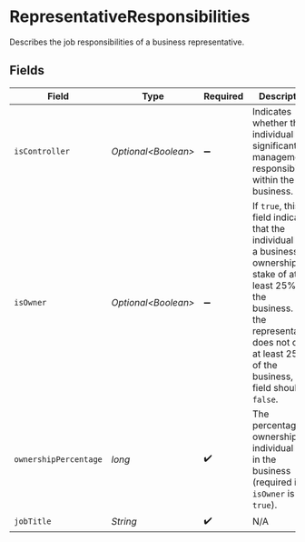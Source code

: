 # RepresentativeResponsibilities

Describes the job responsibilities of a business representative.


## Fields

| Field                                                                                                                                                                                                              | Type                                                                                                                                                                                                               | Required                                                                                                                                                                                                           | Description                                                                                                                                                                                                        | Example                                                                                                                                                                                                            |
| ------------------------------------------------------------------------------------------------------------------------------------------------------------------------------------------------------------------ | ------------------------------------------------------------------------------------------------------------------------------------------------------------------------------------------------------------------ | ------------------------------------------------------------------------------------------------------------------------------------------------------------------------------------------------------------------ | ------------------------------------------------------------------------------------------------------------------------------------------------------------------------------------------------------------------ | ------------------------------------------------------------------------------------------------------------------------------------------------------------------------------------------------------------------ |
| `isController`                                                                                                                                                                                                     | *Optional\<Boolean>*                                                                                                                                                                                               | :heavy_minus_sign:                                                                                                                                                                                                 | Indicates whether this individual has significant management responsibilities within the business.                                                                                                                 |                                                                                                                                                                                                                    |
| `isOwner`                                                                                                                                                                                                          | *Optional\<Boolean>*                                                                                                                                                                                               | :heavy_minus_sign:                                                                                                                                                                                                 | If `true`, this field indicates that the individual has a business ownership stake of at least 25% in the<br/>business. If the representative does not own at least 25% of the business, this field should be `false`. |                                                                                                                                                                                                                    |
| `ownershipPercentage`                                                                                                                                                                                              | *long*                                                                                                                                                                                                             | :heavy_check_mark:                                                                                                                                                                                                 | The percentage of ownership this individual has in the business (required if `isOwner` is `true`).                                                                                                                 | 38                                                                                                                                                                                                                 |
| `jobTitle`                                                                                                                                                                                                         | *String*                                                                                                                                                                                                           | :heavy_check_mark:                                                                                                                                                                                                 | N/A                                                                                                                                                                                                                | CEO                                                                                                                                                                                                                |